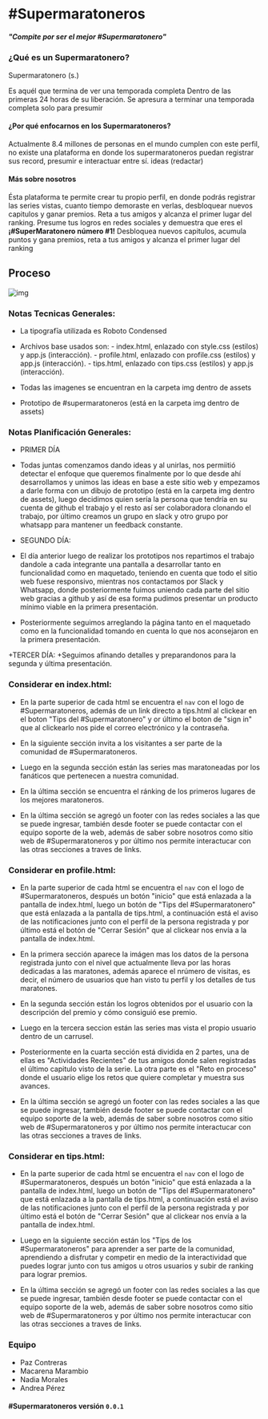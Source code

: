 # #Supermaratoneros

##### "Compite por ser el mejor #Supermaratonero"

### ¿Qué es un Supermaratonero?

Supermaratonero (s.)

Es aquél que termina de ver una temporada completa
Dentro de las primeras 24 horas de su liberación. Se apresura a terminar una temporada completa solo para presumir

#### ¿Por qué enfocarnos en los Supermaratoneros?

Actualmente 8.4 millones de personas en el mundo cumplen con este perfil, no existe una plataforma en donde los supermaratoneros puedan registrar sus record, presumir e interactuar entre sí.
ideas (redactar)

#### Más sobre nosotros

Ésta plataforma te permite crear tu propio perfil, en donde podrás registrar las series vistas, cuanto tiempo demoraste en verlas, desbloquear nuevos capitulos y ganar premios.
Reta a tus amigos y alcanza el primer lugar del ranking. Presume tus logros en redes sociales y demuestra que eres el **¡#SuperMaratonero número #1!**
Desbloquea nuevos capitulos, acumula puntos y gana premios, reta a tus amigos y alcanza el primer lugar del ranking



## Proceso

![img](https://ibb.co/jV0Vgm)

### Notas Tecnicas Generales:

+ La tipografīa utilizada es Roboto Condensed

+ Archivos base usados son: - index.html, enlazado con style.css (estilos) y app.js (interacción).
							- profile.html, enlazado con profile.css (estilos) y app.js (interacción).
							- tips.html, enlazado con tips.css (estilos) y app.js (interacción).

+ Todas las imagenes se encuentran en la carpeta img dentro de assets

+ Prototipo de #supermaratoneros (está en la carpeta img dentro de assets)

### Notas Planificación Generales:

+ PRIMER DÍA
+ Todas juntas comenzamos dando ideas y al unirlas, nos permiitió detectar el enfoque que queremos finalmente por lo que desde ahí desarrollamos y unimos las ideas en base a este sitio web y empezamos a darle forma con un dibujo de prototipo (está en la carpeta img dentro de assets), luego decidimos quien sería la persona que tendría en su cuenta de github el trabajo y el resto así ser colaboradora clonando el trabajo, por último creamos un grupo en slack y otro grupo por whatsapp para mantener un feedback constante.

+ SEGUNDO DÍA:
+ El día anterior luego de realizar los prototipos nos repartimos el trabajo dandole a cada integrante una pantalla a desarrollar tanto en funcionalidad como en maquetado, teniendo en cuenta que todo el sitio web fuese responsivo, mientras nos contactamos por Slack y Whatsapp, donde posteriormente fuimos uniendo cada parte del sitio web gracias a github y así de esa forma pudimos presentar un producto mínimo viable en la primera presentación.
+ Posteriormente seguimos arreglando la página tanto en el maquetado como en la funcionalidad tomando en cuenta lo que nos aconsejaron en la primera presentación.

+TERCER DÍA:
+Seguimos afinando detalles y preparandonos para la segunda y última presentación.


### Considerar en index.html: 

+ En la parte superior de cada html se encuentra el `nav` con el logo de #Supermaratoneros, además de un link directo a tips.html al clickear en el boton "Tips del #Supermaratonero" y or último el boton de "sign in" que al clickearlo nos pide el correo electrónico y la contraseña.

+ En la siguiente sección invita a los visitantes a ser parte de la comunidad de #Supermaratoneros.

+ Luego en la segunda sección están las series mas maratoneadas por los fanáticos que pertenecen a nuestra comunidad.

+ En la última sección se encuentra el ránking de los primeros lugares de los mejores maratoneros.

+ En la última sección se agregó un footer con las redes sociales a las que se puede ingresar, también desde footer se puede contactar con el equipo soporte de la web, además de saber sobre nosotros como sitio web de #Supermaratoneros y por último nos permite interactucar con las otras secciones a traves de links.


### Considerar en profile.html: 

+ En la parte superior de cada html se encuentra el `nav` con el logo de #Supermaratoneros, después un botón "inicio" que está enlazada a la pantalla de index.html, luego un botón de "Tips del #Supermaratonero" que está enlazada a la pantalla de tips.html, a continuación está el aviso de las notificaciones junto con el perfil de la persona registrada y por último está el botón de "Cerrar Sesión" que al clickear nos envía a la pantalla de index.html.

+ En la primera sección aparece la imágen mas los datos de la persona registrada junto con el nivel que actualmente lleva por las horas dedicadas a las maratones, además aparece el nrúmero de visitas, es decir, el número de usuarios que han visto tu perfil y los detalles de tus maratones.

+ En la segunda sección están los logros obtenidos por el usuario con la descripción del premio y cómo consiguió ese premio.

+ Luego en la tercera seccion están las series mas vista el propio usuario dentro de un carrusel.
	
+ Posteriormente en la cuarta sección está dividida en 2 partes, una de ellas es "Actividades Recientes" de tus amigos donde salen registradas el último capitulo visto de la serie. La otra parte es el "Reto en proceso" donde el usuario elige los retos que quiere completar y muestra sus avances.

+ En la última sección se agregó un footer con las redes sociales a las que se puede ingresar, también desde footer se puede contactar con el equipo soporte de la web, además de saber sobre nosotros como sitio web de #Supermaratoneros y por último nos permite interactucar con las otras secciones a traves de links.


### Considerar en tips.html:

+ En la parte superior de cada html se encuentra el `nav` con el logo de #Supermaratoneros, después un botón "inicio" que está enlazada a la pantalla de index.html, luego un botón de "Tips del #Supermaratonero" que está enlazada a la pantalla de tips.html, a continuación está el aviso de las notificaciones junto con el perfil de la persona registrada y por último está el botón de "Cerrar Sesión" que al clickear nos envía a la pantalla de index.html.

+ Luego en la siguiente sección están los "Tips de los #Supermaratoneros" para aprender a ser parte de la comunidad, aprendiendo a disfrutar y competir en medio de la interactividad que puedes lograr junto con tus amigos u otros usuarios y subir de ranking para lograr premios.

+ En la última sección se agregó un footer con las redes sociales a las que se puede ingresar, también desde footer se puede contactar con el equipo soporte de la web, además de saber sobre nosotros como sitio web de #Supermaratoneros y por último nos permite interactucar con las otras secciones a traves de links.


 ### Equipo

 + Paz Contreras
 + Macarena Marambio
 + Nadia Morales
 + Andrea Pérez



#### #Supermaratoneros versión `0.0.1`